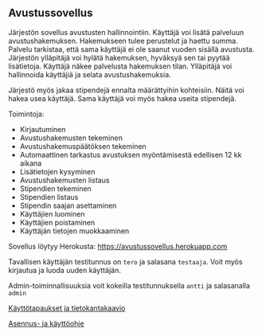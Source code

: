 ## Avustussovellus

Järjestön sovellus avustusten hallinnointiin. Käyttäjä voi lisätä palveluun avustushakemuksen. Hakemukseen tulee perustelut ja haettu summa. Palvelu tarkistaa, että sama käyttäjä ei ole saanut vuoden sisällä avustusta. Järjestön ylläpitäjä voi hylätä hakemuksen, hyväksyä sen tai pyytää lisätietoja. Käyttäjä näkee palvelusta hakemuksen tilan. Ylläpitäjä voi hallinnoida käyttäjiä ja selata avustushakemuksia.

Järjestö myös jakaa stipendejä ennalta määrättyihin kohteisiin. Näitä voi hakea usea käyttäjä. Sama käyttäjä voi myös hakea useita stipendejä.

Toimintoja:

* Kirjautuminen
* Avustushakemusten tekeminen
* Avustushakemuspäätöksen tekeminen
* Automaattinen tarkastus avustuksen myöntämisestä edellisen 12 kk aikana
* Lisätietojen kysyminen
* Avustushakemusten listaus
* Stipendien tekeminen
* Stipendien listaus
* Stipendin saajan asettaminen
* Käyttäjien luominen
* Käyttäjien poistaminen
* Käyttäjän tietojen muokkaaminen

Sovellus löytyy Herokusta: https://avustussovellus.herokuapp.com

Tavallisen käyttäjän testitunnus on `tero` ja salasana `testaaja`. Voit myös kirjautua ja luoda uuden käyttäjän.

Admin-toiminnallisuuksia voit kokeilla testitunnuksella `antti` ja salasanalla `admin`

[Käyttötapaukset ja tietokantakaavio](https://github.com/petrihei/avustussovellus/tree/master/documentation)

[Asennus- ja käyttöohje](https://github.com/petrihei/avustussovellus/tree/master/documentation/Asennus-ja-kaytto-ohje.md)

